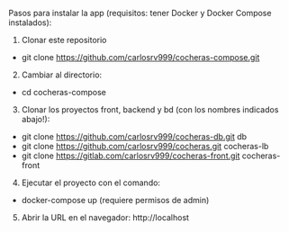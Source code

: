 Pasos para instalar la app (requisitos: tener Docker y Docker Compose instalados):

1. Clonar este repositorio
 - git clone https://github.com/carlosrv999/cocheras-compose.git
2. Cambiar al directorio:
 - cd cocheras-compose
3. Clonar los proyectos front, backend y bd (con los nombres indicados abajo!):
 - git clone https://github.com/carlosrv999/cocheras-db.git db
 - git clone https://github.com/carlosrv999/cocheras.git cocheras-lb
 - git clone https://gitlab.com/carlosrv999/cocheras-front.git cocheras-front
4. Ejecutar el proyecto con el comando:
 - docker-compose up (requiere permisos de admin)
5. Abrir la URL en el navegador: http://localhost